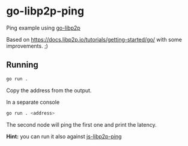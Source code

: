 # go-libp2p-ping

Ping example using [go-libp2p](https://github.com/libp2p/go-libp2p)

Based on https://docs.libp2p.io/tutorials/getting-started/go/ with some improvements. ;)

## Running

```sh
go run .
```
Copy the address from the output.

In a separate console
```sh
go run . <address>
```
The second node will ping the first one and print the latency.

**Hint:** you can run it also against [js-libp2p-ping](https://github.com/dotchev/js-libp2p-ping)